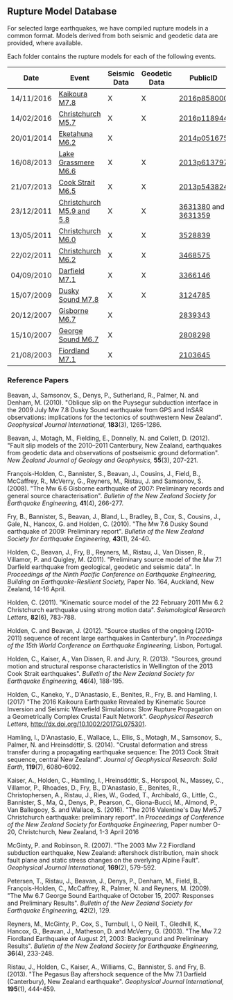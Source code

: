 ## Rupture Model Database

For selected large earthquakes, we have compiled rupture models in a common format. Models derived from both seismic and geodetic data are provided, where available.

Each folder contains the rupture models for each of the following events.

| Date       | Event                     | Seismic Data | Geodetic Data | PublicID                                 |
| ---------- | ------------------------- | ------------ | ------------- | ---------------------------------------- |
| 14/11/2016 | [Kaikoura M7.8](20161114-kaikoura)               | X            | X             |  [2016p858000](https://www.geonet.org.nz/quakes/region/newzealand/2016p858000) |
| 14/02/2016 | [Christchurch M5.7](20160214-christchurch)         | X            | X             | [2016p118944](https://geonet.org.nz/quakes/region/newzealand/2016p118944) |
| 20/01/2014 | [Eketahuna M6.2](20140120-eketahuna)            | X            |               | [2014p051675](https://geonet.org.nz/quakes/region/newzealand/2014p051675) |
| 16/08/2013 | [Lake Grassmere M6.6](20130816-lake-grassmere)       | X            | X             | [2013p613797](https://www.geonet.org.nz/quakes/region/newzealand/2013p613797) |
| 21/07/2013 | [Cook Strait M6.5](20130721-cook-strait)          | X            | X             | [2013p543824](https://www.geonet.org.nz/quakes/region/newzealand/2013p543824) |
| 23/12/2011 | [Christchurch M5.9 and 5.8](20111223-christchurch) | X            | X             | [3631380](https://geonet.org.nz/quakes/region/newzealand/3631380) and [3631359](https://geonet.org.nz/quakes/region/newzealand/3631359) |
| 13/05/2011 | [Christchurch M6.0](20110513-christchurch)         | X            | X             | [3528839](https://geonet.org.nz/quakes/region/newzealand/3528839) |
| 22/02/2011 | [Christchurch M6.2](20110222-christchurch)         | X            | X             | [3468575](https://geonet.org.nz/quakes/region/newzealand/3468575) |
| 04/09/2010 | [Darfield M7.1](20100904-darfield)             | X            | X             | [3366146](https://geonet.org.nz/quakes/region/newzealand/3366146) |
| 15/07/2009 | [Dusky Sound M7.8](20090715-dusky-sound)          | X            | X             | [3124785](https://geonet.org.nz/quakes/region/newzealand/3124785) |
| 20/12/2007 | [Gisborne M6.7](20071220-gisborne)             | X            |               | [2839343](https://geonet.org.nz/quakes/region/newzealand/2839343) |
| 15/10/2007 | [George Sound M6.7](20071015-george-sound)         | X            |               | [2808298](https://geonet.org.nz/quakes/region/newzealand/2808298) |
| 21/08/2003 | [Fiordland M7.1](20030821-fiordland)            | X            |               | [2103645](https://geonet.org.nz/quakes/region/newzealand/2103645) |

### Reference Papers

Beavan, J., Samsonov, S., Denys, P., Sutherland, R., Palmer, N. and Denham, M. (2010). "Oblique slip on the Puysegur subduction interface in the 2009 July Mw 7.8 Dusky Sound earthquake from GPS and InSAR observations: implications for the tectonics of southwestern New Zealand". *Geophysical Journal International,* **183**(3), 1265-1286.

Beavan, J., Motagh, M., Fielding, E., Donnelly, N. and Collett, D. (2012). "Fault slip models of the 2010–2011 Canterbury, New Zealand, earthquakes from geodetic data and observations of postseismic ground deformation". *New Zealand Journal of Geology and Geophysics,* **55**(3), 207-221.

François-Holden, C., Bannister, S., Beavan, J., Cousins, J., Field, B., McCaffrey, R., McVerry, G., Reyners, M., Ristau, J. and Samsonov, S. (2008). "The Mw 6.6 Gisborne earthquake of 2007: Preliminary records and general source characterisation". *Bulletin of the New Zealand Society for Earthquake Engineering,* **41**(4), 266-277.

Fry, B., Bannister, S., Beavan, J., Bland, L., Bradley, B., Cox, S., Cousins, J., Gale, N., Hancox, G. and Holden, C. (2010). "The Mw 7.6 Dusky Sound earthquake of 2009: Preliminary report". *Bulletin of the New Zealand Society for Earthquake Engineering,* **43**(1), 24-40.

Holden, C., Beavan, J., Fry, B., Reyners, M., Ristau, J., Van Dissen, R., Villamor, P. and Quigley, M. (2011). "Preliminary source model of the Mw 7.1 Darfield earthquake from geological, geodetic and seismic data". In *Proceedings of the Ninth Pacific Conference on Earthquake Engineering, Building an Earthquake-Resilient Society,* Paper No. 164, Auckland, New Zealand, 14-16 April.

Holden, C. (2011). "Kinematic source model of the 22 February 2011 Mw 6.2 Christchurch earthquake using strong motion data". *Seismological Research Letters,* **82**(6), 783-788.

Holden, C. and Beavan, J. (2012). "Source studies of the ongoing (2010-2011) sequence of recent large earthquakes in Canterbury". In *Proceedings of the 15th World Conference on Earthquake Engineering,* Lisbon, Portugal.

Holden, C., Kaiser, A., Van Dissen, R. and Jury, R. (2013). "Sources, ground motion and structural response characteristics in Wellington of the 2013 Cook Strait earthquakes". *Bulletin of the New Zealand Society for Earthquake Engineering,* **46**(4), 188-195.

Holden, C., Kaneko, Y., D'Anastasio, E., Benites, R., Fry, B. and Hamling, I. (2017) "The 2016 Kaikoura Earthquake Revealed by Kinematic Source Inversion and Seismic Wavefield Simulations: Slow Rupture Propagation on a Geometrically Complex Crustal Fault Network". *Geophysical Research Letters,* http://dx.doi.org/10.1002/2017GL075301.

Hamling, I., D'Anastasio, E., Wallace, L., Ellis, S., Motagh, M., Samsonov, S., Palmer, N. and Hreinsdóttir, S. (2014). "Crustal deformation and stress transfer during a propagating earthquake sequence: The 2013 Cook Strait sequence, central New Zealand". *Journal of Geophysical Research: Solid Earth,* **119**(7), 6080-6092.

Kaiser, A., Holden, C., Hamling, I., Hreinsdóttir, S., Horspool, N., Massey, C., Villamor, P., Rhoades, D., Fry, B., D'Anastasio, E., Benites, R., Christophersen, A., Ristau, J., Ries, W., Goded, T., Archibald, G., Little, C., Bannister, S., Ma, Q., Denys, P., Pearson, C., Giona-Bucci, M., Almond, P., Van Ballegooy, S. and Wallace, S. (2016). "The 2016 Valentine's Day Mw5.7 Christchurch earthquake: preliminary report". In *Proceedings of Conference of the New Zealand Society for Earthquake Engineering,* Paper number O-20, Christchurch, New Zealand, 1-3 April 2016

McGinty, P. and Robinson, R. (2007). "The 2003 Mw 7.2 Fiordland subduction earthquake, New Zealand: aftershock distribution, main shock fault plane and static stress changes on the overlying Alpine Fault". *Geophysical Journal International,* **169**(2), 579-592.

Petersen, T., Ristau, J., Beavan, J., Denys, P., Denham, M., Field, B., François-Holden, C., McCaffrey, R., Palmer, N. and Reyners, M. (2009). "The Mw 6.7 George Sound Earthquake of October 15, 2007: Responses and Preliminary Results". *Bulletin of the New Zealand Society for Earthquake Engineering,* **42**(2), 129.

Reyners, M., McGinty, P., Cox, S., Turnbull, I., O Neill, T., Gledhill, K., Hancox, G., Beavan, J., Matheson, D. and McVerry, G. (2003). "The Mw 7.2 Fiordland Earthquake of August 21, 2003: Background and Preliminary Results". *Bulletin of the New Zealand Society for Earthquake Engineering,* **36**(4), 233-248.

Ristau, J., Holden, C., Kaiser, A., Williams, C., Bannister, S. and Fry, B. (2013). "The Pegasus Bay aftershock sequence of the Mw 7.1 Darfield (Canterbury), New Zealand earthquake". *Geophysical Journal International,* **195**(1), 444-459.



